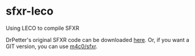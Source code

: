 # sfxr-leco
Using LECO to compile SFXR

DrPetter's original SFXR code can be downloaded [here][sfxr]. Or, if you want a GIT version, you can use [m4c0/sfxr][m4c0].

[sfxr]: https://www.drpetter.se/project_sfxr.html
[m4c0]: https://github.com/m4c0/sfxr
